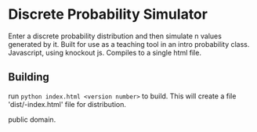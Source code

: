 Discrete Probability Simulator
=
Enter a discrete probability distribution and then simulate n values generated by it. Built for use as a teaching tool in an intro probability class. Javascript, using knockout js. Compiles to a single html file.

Building
-
run `python index.html <version number>` to build. This will create a file 'dist/<version number>-index.html' file for distribution.

public domain.
